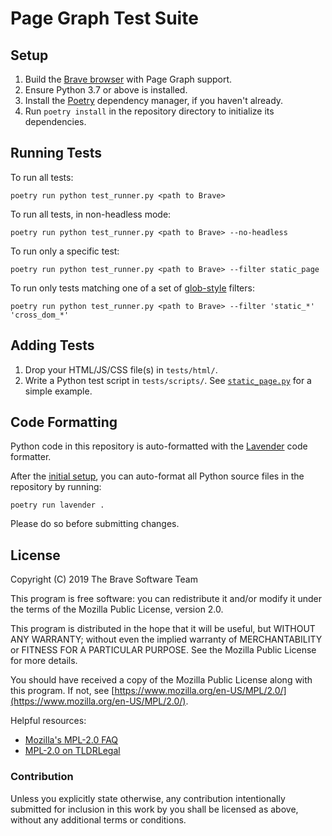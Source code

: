 # Page Graph Test Suite

## Setup

1. Build the [Brave browser](https://github.com/brave/brave-browser) with Page Graph support.
1. Ensure Python 3.7 or above is installed.
1. Install the [Poetry](https://poetry.eustace.io/docs/) dependency manager, if you haven't
   already.
1. Run `poetry install` in the repository directory to initialize its dependencies.

## Running Tests

To run all tests:

```
poetry run python test_runner.py <path to Brave>
```

To run all tests, in non-headless mode:

```
poetry run python test_runner.py <path to Brave> --no-headless
```

To run only a specific test:

```
poetry run python test_runner.py <path to Brave> --filter static_page
```

To run only tests matching one of a set of
[glob-style](https://en.wikipedia.org/wiki/Glob_(programming)) filters:

```
poetry run python test_runner.py <path to Brave> --filter 'static_*' 'cross_dom_*'
```

## Adding Tests

1. Drop your HTML/JS/CSS file(s) in `tests/html/`.
1. Write a Python test script in `tests/scripts/`. See
   [`static_page.py`](tests/scripts/static_page.py) for a simple example.

## Code Formatting

Python code in this repository is auto-formatted with the
[Lavender](https://pypi.org/project/lavender/) code formatter.

After the [initial setup](#setup), you can auto-format all Python source files in the repository by
running:

```
poetry run lavender .
```

Please do so before submitting changes.

## License

Copyright (C) 2019 The Brave Software Team

This program is free software: you can redistribute it and/or modify it under the terms of the
Mozilla Public License, version 2.0.

This program is distributed in the hope that it will be useful, but WITHOUT ANY WARRANTY; without
even the implied warranty of MERCHANTABILITY or FITNESS FOR A PARTICULAR PURPOSE. See the Mozilla
Public License for more details.

You should have received a copy of the Mozilla Public License along with this program. If not, see
[https://www.mozilla.org/en-US/MPL/2.0/](https://www.mozilla.org/en-US/MPL/2.0/).

Helpful resources:

- [Mozilla's MPL-2.0 FAQ](https://www.mozilla.org/en-US/MPL/2.0/FAQ/)
- [MPL-2.0 on TLDRLegal](https://tldrlegal.com/license/mozilla-public-license-2.0-\(mpl-2\))

### Contribution

Unless you explicitly state otherwise, any contribution intentionally submitted for inclusion in
this work by you shall be licensed as above, without any additional terms or conditions.
